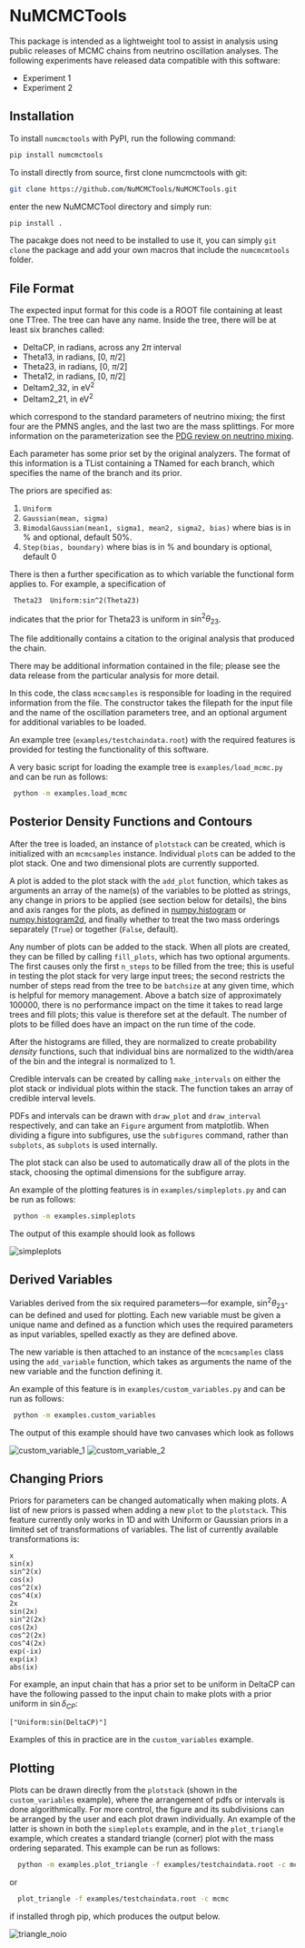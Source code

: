 # NuMCMCTools

This package is intended as a lightweight tool to assist in analysis using 
public releases of MCMC chains from neutrino oscillation analyses. The
following experiments have released data compatible with this software:

* Experiment 1
* Experiment 2

## Installation

To install `numcmctools` with PyPI, run the following command:

```bash
pip install numcmctools
```

To install directly from source, first clone numcmctools with git:

```bash
git clone https://github.com/NuMCMCTools/NuMCMCTools.git
```

enter the new NuMCMCTool directory and simply run:

```bash
pip install .
```

The pacakge does not need to be installed to use it, you can simply `git clone`
the package and add your own macros that include the `numcmcmtools` folder.

## File Format

The expected input format for this code is a ROOT file containing at
least one TTree. The tree can have any name. Inside the tree, there
will be at least six branches called:

* DeltaCP, in radians, across any $2\pi$ interval
* Theta13, in radians, [0, $\pi$/2]
* Theta23,  in radians, [0, $\pi$/2]
* Theta12,  in radians, [0, $\pi$/2]
* Deltam2_32, in $\text{eV}^2$
* Deltam2_21, in $\text{eV}^2$

which correspond to the standard parameters of neutrino mixing; the
first four are the PMNS angles, and the last two are the mass
splittings. For more information on the parameterization see the [PDG
review on neutrino mixing](https://pdg.lbl.gov/2024/web/viewer.html?file=../reviews/rpp2024-rev-neutrino-mixing.pdf).

Each parameter has some prior set by the original analyzers. The
format of this information is a TList containing a TNamed for each branch,
which specifies the name of the branch and its prior.

The priors are specified as:
1. `Uniform` 
2. `Gaussian(mean, sigma)`
4. `BimodalGaussian(mean1, sigma1, mean2, sigma2, bias)` where bias is in % and optional, default 50%.
3. `Step(bias, boundary)` where bias is in % and boundary is optional, default 0

There is then a further specification as to which variable the functional form
applies to. For example, a specification of

``` Theta23  Uniform:sin^2(Theta23)```

indicates that the prior for Theta23 is uniform in $\sin^2\theta_{23}$.

The file additionally contains a citation to the original analysis that
produced the chain.

There may be additional information contained in the file; please see
the data release from the particular analysis for more detail.

In this code, the class `mcmcsamples` is responsible for loading
in the required information from the file. The constructor takes the
filepath for the input file and the name of the oscillation parameters
tree, and an optional argument for additional variables to be loaded.

An example tree (`examples/testchaindata.root`) with the required
features is provided for testing the functionality of this software.

A very basic script for loading the example tree is
`examples/load_mcmc.py` and can be run as follows:

```bash
 python -m examples.load_mcmc
```

## Posterior Density Functions and Contours

After the tree is loaded, an instance of `plotstack` can be created,
which is initialized with an `mcmcsamples` instance. Individual
`plot`s can be added to the plot stack. One and two dimensional plots
are currently supported.

A plot is added to the plot stack with the `add_plot` function, which
takes as arguments an array of the name(s) of the variables to be
plotted as strings, any change in priors to be applied (see section below for details),
the bins and axis ranges for the plots, as defined in
[numpy.histogram](https://numpy.org/doc/stable/reference/generated/numpy.histogram.html)
or
[numpy.histogram2d](https://numpy.org/doc/stable/reference/generated/numpy.histogram2d.html),
and finally whether to treat the two mass orderings separately
(`True`) or together (`False`, default).

Any number of plots can be added to the stack. When all plots are
created, they can be filled by calling `fill_plots`, which has two
optional arguments. The first causes only the first
`n_steps` to be filled from the tree; this is useful in testing the
plot stack for very large input trees; the second restricts the number
of steps read from the tree to be `batchsize` at any given time, which
is helpful for memory management. Above a batch size of approximately
100000, there is no performance impact on the time it takes to read
large trees and fill plots; this value is therefore set at the
default. The number of plots to be filled does have an impact on the run
time of the code.

After the histograms are filled, they are normalized to create
probability _density_ functions, such that individual bins are
normalized to the width/area of the bin and the integral is normalized
to 1.

Credible intervals can be created by calling `make_intervals`
on either the plot stack or individual plots within the stack. The
function takes an array of credible interval levels.

PDFs and intervals can be drawn with `draw_plot` and `draw_interval`
respectively, and can take an `Figure` argument from matplotlib. When
dividing a figure into subfigures, use the `subfigures` command, rather
than `subplots`, as `subplots` is used internally.

The plot stack can also be used to automatically draw all of the plots
in the stack, choosing the optimal dimensions for the subfigure array.

An example of the plotting features is in `examples/simpleplots.py` and
can be run as follows:

```bash
 python -m examples.simpleplots
```

The output of this example should look as follows

![simpleplots](https://github.com/user-attachments/assets/e79060c5-42f4-43b5-90b9-6e89aa0b7f0a)

## Derived Variables

Variables derived from the six required parameters—for example,
$\sin^2\theta_{23}$-can be defined and used for plotting. Each new
variable must be given a unique name and defined as a function which
uses the required parameters as input variables, spelled exactly as
they are defined above.

The new variable is then attached to an instance of the `mcmcsamples`
class using the `add_variable` function, which takes as arguments the
name of the new variable and the function defining it.

An example of this feature is in `examples/custom_variables.py` and
can be run as follows:

```bash
 python -m examples.custom_variables
```

The output of this example should have two canvases which look as follows

![custom_variable_1](https://github.com/user-attachments/assets/a6243f95-7cc4-4e21-bd27-27777a404b6e)
![custom_variable_2](https://github.com/user-attachments/assets/f377d5fa-6154-41d7-b3aa-1a3822b2a95b)

## Changing Priors

Priors for parameters can be changed automatically when making plots.
A list of new priors is passed when adding a new `plot` to the `plotstack`.
This feature currently only works in 1D and with Uniform or Gaussian priors
in a limited set of transformations of variables. The list of currently
available transformations is:

```
x
sin(x)
sin^2(x)
cos(x)
cos^2(x)
cos^4(x)
2x
sin(2x)
sin^2(2x)
cos(2x)
cos^2(2x)
cos^4(2x)
exp(-ix)
exp(ix)
abs(ix)
```

For example, an input chain that has a prior set to be uniform in DeltaCP can
have the following passed to the input chain to make plots with a prior uniform
in $\sin\delta_{CP}$:

```
["Uniform:sin(DeltaCP)"]
```

Examples of this in practice are in the `custom_variables` example.

## Plotting

Plots can be drawn directly from the `plotstack` (shown in the `custom_variables` 
example), where the arrangement of pdfs or intervals is done algorithmically. 
For more control, the figure and its subdivisions can be arranged by the user
and each plot drawn individually. An example of the latter is shown in both the
`simpleplots` example, and in the `plot_triangle` example, which creates a standard
triangle (corner) plot with the mass ordering separated. This example can be run as 
follows:

```bash
  python -m examples.plot_triangle -f examples/testchaindata.root -c mcmc    
```

or 

```bash
  plot_triangle -f examples/testchaindata.root -c mcmc    
```
if installed throgh pip, which produces the output below.

![triangle_noio](https://github.com/user-attachments/assets/3f5940dc-cf99-4244-b82e-608c4112cd84)
